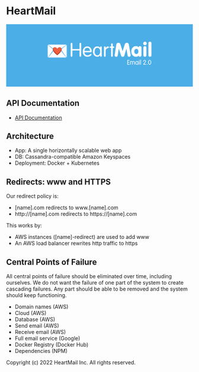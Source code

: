 # HeartMail

<img src='./logo-heartmail.png' alt='HeartMail' width='800'>

## API Documentation

- [API Documentation](https://github.com/heartmail/heartmail/blob/master/heartmail-docs/index.md)

## Architecture

- App: A single horizontally scalable web app
- DB: Cassandra-compatible Amazon Keyspaces
- Deployment: Docker + Kubernetes

## Redirects: www and HTTPS

Our redirect policy is:

- [name].com redirects to www.[name].com
- http://[name].com redirects to https://[name].com

This works by:

- AWS instances ([name]-redirect) are used to add www
- An AWS load balancer rewrites http traffic to https

## Central Points of Failure

All central points of failure should be eliminated over time, including
ourselves. We do not want the failure of one part of the system to create
cascading failures. Any part should be able to be removed and the system should
keep functioning.

* Domain names (AWS)
* Cloud (AWS)
* Database (AWS)
* Send email (AWS)
* Receive email (AWS)
* Full email service (Google)
* Docker Registry (Docker Hub)
* Dependencies (NPM)

Copyright (c) 2022 HeartMail Inc. All rights reserved.
